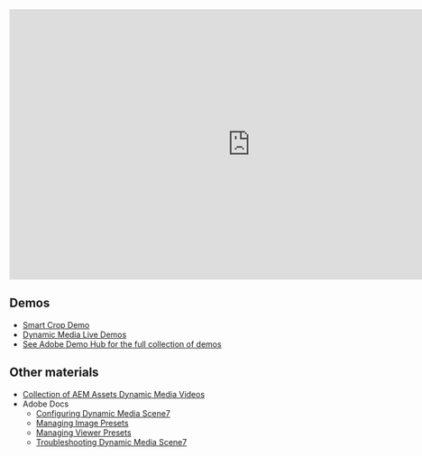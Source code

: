 <iframe title="Adobe Video Publishing Cloud Player" width="854" height="480" src="https://video.tv.adobe.com/v/21519/?quality=12&autoplay=false&hidetitle=true&marketingtech.adobe.analytics.additionalAccounts=tmdtmdaemdemoutilsprod" frameborder="0" webkitallowfullscreen
mozallowfullscreen allowfullscreen scrolling="no"></iframe>

<!-- CLOUD-SERVICE_INSTRUCTIONS -->

<!-- QUICKSTART_INSTRUCTIONS -->

## Demos

* [Smart Crop Demo](https://internal.adobedemo.com/content/demo-hub/en/demos/external/aem-assets-smart-crop.html)
* [Dynamic Media Live Demos](https://landing.adobe.com/en/na/dynamic-media/ctir-2755/live-demos.html)
* [See Adobe Demo Hub for the full collection of demos](http://demo.adobe.com/)

## Other materials

* [Collection of AEM Assets Dynamic Media Videos](http://exploreadobe.com/dynamic-media-upgrade/)
* Adobe Docs
  * [Configuring Dynamic Media Scene7](https://helpx.adobe.com/experience-manager/6-4/assets/using/config-dms7.html)
  * [Managing Image Presets](https://helpx.adobe.com/experience-manager/6-4/assets/using/managing-image-presets.html)
  * [Managing Viewer Presets](https://helpx.adobe.com/experience-manager/6-4/assets/using/managing-viewer-presets.html)
  * [Troubleshooting Dynamic Media Scene7](https://helpx.adobe.com/experience-manager/6-4/assets/using/troubleshoot-dms7.html)
